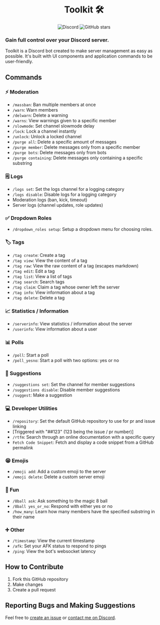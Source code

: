 <div align="center">
	<h1>Toolkit 🛠️</h1>
	<img alt="Discord" src="https://img.shields.io/discord/789829818547175446?label=Discord&style=for-the-badge&logo=discord&color=5865F2&logoColor=white">
	<img alt="GitHub stars" src="https://img.shields.io/github/stars/Dorukyum/Toolkit?label=GitHub+Stars&style=for-the-badge&logo=github&color=45CDD11">
</div>

### Gain full control over your Discord server.
Toolkit is a Discord bot created to make server management as easy as possible.
It's built with UI components and application commands to be user-friendly.

## Commands
### ⚡ Moderation
- `/massban`: Ban multiple members at once
- `/warn`: Warn members
- `/delwarn`: Delete a warning
- `/warns`: View warnings given to a specific member
- `/slowmode`: Set channel slowmode delay
- `/lock`: Lock a channel instantly
- `/unlock`: Unlock a locked channel
- `/purge all`: Delete a specific amount of messages
- `/purge member`: Delete messages only from a specific member
- `/purge bots`: Delete messages only from bots
- `/purge containing`: Delete messages only containing a specific substring

### 🗒️ Logs
- `/logs set`: Set the logs channel for a logging category
- `/logs disable`: Disable logs for a logging category
- Moderation logs (ban, kick, timeout)
- Server logs (channel updates, role updates)

### ✅ Dropdown Roles
- `/dropdown_roles setup`: Setup a dropdown menu for choosing roles.

### 🏷️ Tags
- `/tag create`: Create a tag
- `/tag view`: View the content of a tag
- `/tag raw`: View the raw content of a tag (escapes markdown)
- `/tag edit`: Edit a tag
- `/tag list`: View a list of tags
- `/tag search`: Search tags
- `/tag claim`: Claim a tag whose owner left the server
- `/tag info`: View information about a tag
- `/tag delete`: Delete a tag

### 📈 Statistics / Information
- `/serverinfo`: View statistics / information about the server
- `/userinfo`: View information about a user

### 📊 Polls
- `/poll`: Start a poll
- `/poll_yesno`: Start a poll with two options: yes or no

### 📢 Suggestions
- `/suggestions set`: Set the channel for member suggestions
- `/suggestions disable`: Disable member suggestions
- `/suggest`: Make a suggestion

### 💻 Developer Utilities
- `/repository`: Set the default GitHub repository to use for pr and issue linking
- [Triggered with "##123" (123 being the issue / pr number)]
- `/rtfm`: Search through an online documentation with a specific query
- `Fetch Code Snippet`: Fetch and display a code snippet from a GitHub permalink

### 😁 Emojis
- `/emoji add`: Add a custom emoji to the server
- `/emoji delete`: Delete a custom server emoji

### 🚀 Fun
- `/8ball ask`: Ask something to the magic 8 ball
- `/8ball yes_or_no`: Respond with either yes or no
- `/how_many`: Learn how many members have the specified substring in their name

### ➕ Other
- `/timestamp`: View the current timestamp
- `/afk`: Set your AFK status to respond to pings
- `/ping`: View the bot's websocket latency

## How to Contribute
1. Fork this GitHub repository
2. Make changes
3. Create a pull request

## Reporting Bugs and Making Suggestions
Feel free to [create an issue](https://github.com/Dorukyum/Toolkit/issues/new) or [contact me on Discord](https://discord.gg/8JsMVhBP4W).
